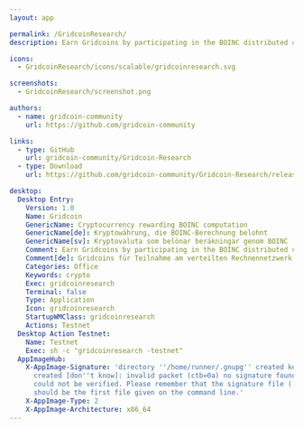 ```yaml
---
layout: app

permalink: /GridcoinResearch/
description: Earn Gridcoins by participating in the BOINC distributed computing network

icons:
  - GridcoinResearch/icons/scalable/gridcoinresearch.svg

screenshots:
  - GridcoinResearch/screenshot.png

authors:
  - name: gridcoin-community
    url: https://github.com/gridcoin-community

links:
  - type: GitHub
    url: gridcoin-community/Gridcoin-Research
  - type: Download
    url: https://github.com/gridcoin-community/Gridcoin-Research/releases

desktop:
  Desktop Entry:
    Version: 1.0
    Name: Gridcoin
    GenericName: Cryptocurrency rewarding BOINC computation
    GenericName[de]: Kryptowährung, die BOINC-Berechnung belohnt
    GenericName[sv]: Kryptovaluta som belönar beräkningar genom BOINC
    Comment: Earn Gridcoins by participating in the BOINC distributed computing network
    Comment[de]: Gridcoins für Teilnahme am verteilten Rechnennetzwerk BOINC verdienen
    Categories: Office
    Keywords: crypto
    Exec: gridcoinresearch
    Terminal: false
    Type: Application
    Icon: gridcoinresearch
    StartupWMClass: gridcoinresearch
    Actions: Testnet
  Desktop Action Testnet:
    Name: Testnet
    Exec: sh -c "gridcoinresearch -testnet"
  AppImageHub:
    X-AppImage-Signature: 'directory ''/home/runner/.gnupg'' created keybox ''/home/runner/.gnupg/pubring.kbx''
      created [don''t know]: invalid packet (ctb=0a) no signature found the signature
      could not be verified. Please remember that the signature file (.sig or .asc)
      should be the first file given on the command line.'
    X-AppImage-Type: 2
    X-AppImage-Architecture: x86_64
---
```

